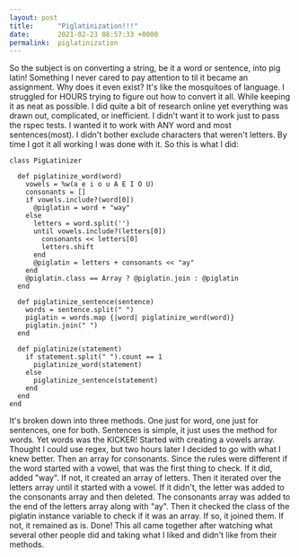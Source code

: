 ```yaml
---
layout: post
title:      "Piglatinization!!!"
date:       2021-02-23 08:57:33 +0000
permalink:  piglatinization
---
```



So the subject is on converting a string, be it a word or sentence, into pig latin! Something I never cared to pay attention to til it became an assignment. Why does it even exist? It's like the mosquitoes of language. I struggled for HOURS trying to figure out how to convert it all. While keeping it as neat as possible. I did quite a bit of research online yet everything was drawn out, complicated, or inefficient. I didn't want it to work just to pass the rspec tests. I wanted it to work with ANY word and most sentences(most). I didn't bother exclude characters that weren't letters. By time I got it all working I was done with it. So this is what I did:
```
class PigLatinizer

  def piglatinize_word(word)
    vowels = %w(a e i o u A E I O U)
    consonants = []
    if vowels.include?(word[0])
      @piglatin = word + "way"
    else
      letters = word.split('')
      until vowels.include?(letters[0])
        consonants << letters[0]
        letters.shift
      end
      @piglatin = letters + consonants << "ay"
    end
    @piglatin.class == Array ? @piglatin.join : @piglatin
  end

  def piglatinize_sentence(sentence)
    words = sentence.split(" ")
    piglatin = words.map {|word| piglatinize_word(word)}
    piglatin.join(" ")
  end

  def piglatinize(statement)
    if statement.split(" ").count == 1
      piglatinize_word(statement)
    else
      piglatinize_sentence(statement)
    end
  end
end
```
It's broken down into three methods. One just for word, one just for sentences, one for both. Sentences is simple, it just uses the method for words. Yet words was the KICKER! Started with creating a vowels array. Thought I could use regex, but two hours later I decided to go with what I knew better. Then an array for consonants. Since the rules were different if the word started with a vowel, that was the first thing to check. If it did, added "way". If not, it created an array of letters. Then it iterated over the letters array until it started with a vowel. If it didn't, the letter was added to the consonants array and then deleted. The consonants array was added to the end of the letters array along with "ay". Then it checked the class of the piglatin instance variable to check if it was an array. If so, it joined them. If not, it remained as is. Done!
This all came together after watching what several other people did and taking what I liked and didn't like from their methods. 

